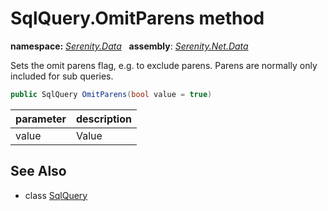 # SqlQuery.OmitParens method
**namespace:** *[Serenity.Data](../../README.md#serenity.data-namespace)*   **assembly**: *[Serenity.Net.Data](../../README.md)*

Sets the omit parens flag, e.g. to exclude parens. Parens are normally only included for sub queries.

```csharp
public SqlQuery OmitParens(bool value = true)
```

| parameter | description |
| --- | --- |
| value | Value |

## See Also

* class [SqlQuery](../SqlQuery.md)